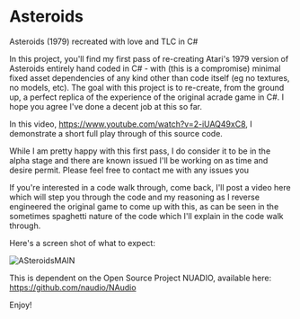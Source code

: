 # Asteroids
Asteroids (1979) recreated with love and TLC in C#

In this project, you'll find my first pass of re-creating Atari's 1979 version of Asteroids entirely hand coded in C# - with (this is a compromise) minimal fixed asset dependencies of any kind other than code itself (eg no textures, no models, etc). The goal with this project is to re-create, from the ground up, a perfect replica of the experience of the original acrade game in C#. I hope you agree I've done a decent job at this so far. 

In this video, https://www.youtube.com/watch?v=2-iUAQ49xC8, I demonstrate a short full play through of this source code.

While I am pretty happy with this first pass, I do consider it to be in the alpha stage and there are known issued I'll be working on as time and desire permit. Please feel free to contact me with any issues you 

If you're interested in a code walk through, come back, I'll post a video here which will step you through the code and my reasoning as I reverse engineered the original game to come up with this, as can be seen in the sometimes spaghetti nature of the code which I'll explain in the code walk through. 

Here's a screen shot of what to expect:

![ASteroidsMAIN](https://user-images.githubusercontent.com/4022018/114669769-cb7dc200-9cf1-11eb-9826-271168dce250.jpg)

This is dependent on the Open Source Project NUADIO, available here: https://github.com/naudio/NAudio

Enjoy!
